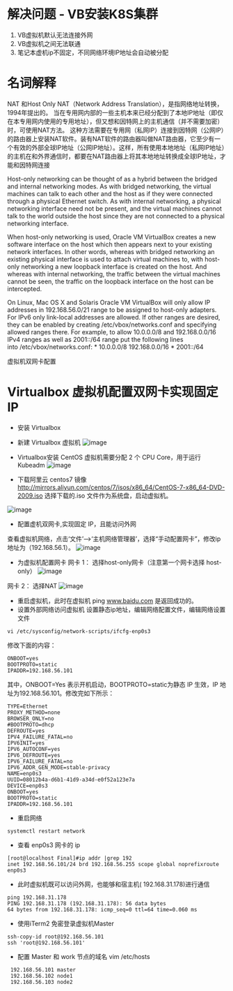 #  解决问题 - VB安装K8S集群
1. VB虚拟机默认无法连接外网
2. VB虚拟机之间无法联通
3. 笔记本虚机ip不固定，不同网络环境IP地址会自动被分配

#  名词解释
NAT 和Host Only
NAT（Network Address Translation），是指网络地址转换，1994年提出的。
当在专用网内部的一些主机本来已经分配到了本地IP地址（即仅在本专用网内使用的专用地址），但又想和因特网上的主机通信（并不需要加密）时，可使用NAT方法。
这种方法需要在专用网（私网IP）连接到因特网（公网IP）的路由器上安装NAT软件。装有NAT软件的路由器叫做NAT路由器，它至少有一个有效的外部全球IP地址（公网IP地址）。这样，所有使用本地地址（私网IP地址）的主机在和外界通信时，都要在NAT路由器上将其本地地址转换成全球IP地址，才能和因特网连接

Host-only networking can be thought of as a hybrid between the bridged and internal networking modes. As with bridged networking, the virtual machines can talk to each other and the host as if they were connected through a physical Ethernet switch. As with internal networking, a physical networking interface need not be present, and the virtual machines cannot talk to the world outside the host since they are not connected to a physical networking interface.

When host-only networking is used, Oracle VM VirtualBox creates a new software interface on the host which then appears next to your existing network interfaces. In other words, whereas with bridged networking an existing physical interface is used to attach virtual machines to, with host-only networking a new loopback interface is created on the host. And whereas with internal networking, the traffic between the virtual machines cannot be seen, the traffic on the loopback interface on the host can be intercepted.

On Linux, Mac OS X and Solaris Oracle VM VirtualBox will only allow IP addresses in 192.168.56.0/21 range to be assigned to host-only adapters. For IPv6 only link-local addresses are allowed. If other ranges are desired, they can be enabled by creating /etc/vbox/networks.conf and specifying allowed ranges there. For example, to allow 10.0.0.0/8 and 192.168.0.0/16 IPv4 ranges as well as 2001::/64 range put the following lines into /etc/vbox/networks.conf:
      * 10.0.0.0/8 192.168.0.0/16
      * 2001::/64



虚拟机双网卡配置

#  Virtualbox 虚拟机配置双网卡实现固定IP
- 安装 Virtualbox
- 新建 Virtualbox 虚拟机
![image](https://user-images.githubusercontent.com/23203831/154903898-5c914ea4-5f9b-43aa-a053-f960916b39fd.png)


- Virtualbox安装 CentOS
虚拟机需要分配 2 个 CPU Core，用于运行 Kubeadm
![image](https://user-images.githubusercontent.com/23203831/154904017-f76028bd-4f7a-431c-9b31-590c1250ce97.png)

- 下载阿里云 centos7 镜像
http://mirrors.aliyun.com/centos/7/isos/x86_64/CentOS-7-x86_64-DVD-2009.iso
选择下载的.iso 文件作为系统盘，启动虚拟机。

![image](https://user-images.githubusercontent.com/23203831/154904046-3bec8b60-5e66-464b-9d40-87ba98f4481c.png)


- 配置虚机双网卡,实现固定 IP，且能访问外网

查看虚拟机网络，点击‘文件’—>‘主机网络管理器’，选择“手动配置网卡”，修改ip地址为（192.168.56.1）。
![image](https://user-images.githubusercontent.com/23203831/154905132-6aa45898-9912-4066-aa36-d9ec43bea1bc.png)

- 为虚拟机配置网卡
网卡 1： 选择host-only网卡（注意第一个网卡选择 host-only）
![image](https://user-images.githubusercontent.com/23203831/154905101-819f675f-f973-44f5-88c6-d5f186a835af.png)

网卡 2： 选择NAT
![image](https://user-images.githubusercontent.com/23203831/154905172-2758b0fd-bc04-4903-aaf4-63a026704f18.png)




- 重启虚拟机，此时在虚拟机 ping www.baidu.com 是返回成功的。
- 设置外部网络访问虚拟机
设置静态ip地址，编辑网络配置文件，编辑网络设置文件
```
vi /etc/sysconfig/network-scripts/ifcfg-enp0s3
```
修改下面的内容：
```
ONBOOT=yes
BOOTPROTO=static
IPADDR=192.168.56.101
```

其中，ONBOOT=Yes 表示开机启动，BOOTPROTO=static为静态 IP 生效，IP 地址为192.168.56.101。修改完如下所示：
```
TYPE=Ethernet
PROXY_METHOD=none
BROWSER_ONLY=no
#BOOTPROTO=dhcp
DEFROUTE=yes
IPV4_FAILURE_FATAL=no
IPV6INIT=yes
IPV6_AUTOCONF=yes
IPV6_DEFROUTE=yes
IPV6_FAILURE_FATAL=no
IPV6_ADDR_GEN_MODE=stable-privacy
NAME=enp0s3
UUID=08012b4a-d6b1-41d9-a34d-e0f52a123e7a
DEVICE=enp0s3
ONBOOT=yes
BOOTPROTO=static
IPADDR=192.168.56.101
```
- 重启网络
```
systemctl restart network
```

- 查看 enp0s3 网卡的 ip
```
[root@localhost Final]#ip addr |grep 192
inet 192.168.56.101/24 brd 192.168.56.255 scope global noprefixroute enp0s3
```
- 此时虚拟机既可以访问外网，也能够和宿主机( 192.168.31.178)进行通信
```
ping 192.168.31.178
PING 192.168.31.178 (192.168.31.178): 56 data bytes
64 bytes from 192.168.31.178: icmp_seq=0 ttl=64 time=0.060 ms
```
- 使用iTerm2 免密登录虚拟机Master
```
ssh-copy-id root@192.168.56.101
ssh 'root@192.168.56.101'
```

- 配置 Master 和 work 节点的域名
vim /etc/hosts
```
 192.168.56.101 master
 192.168.56.102 node1
 192.168.56.103 node2
```
